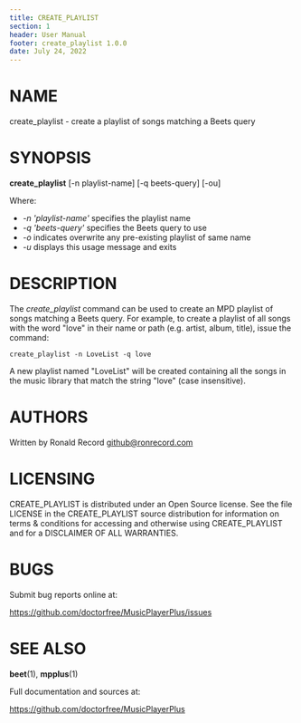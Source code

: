 ```yaml
---
title: CREATE_PLAYLIST
section: 1
header: User Manual
footer: create_playlist 1.0.0
date: July 24, 2022
---
```

# NAME
create_playlist - create a playlist of songs matching a Beets query

# SYNOPSIS
**create_playlist** [-n playlist-name] [-q beets-query] [-ou]

Where:

- *-n 'playlist-name'* specifies the playlist name
- *-q 'beets-query'* specifies the Beets query to use
- *-o* indicates overwrite any pre-existing playlist of same name
- *-u* displays this usage message and exits

# DESCRIPTION

The *create_playlist* command can be used to create an MPD playlist
of songs matching a Beets query. For example, to create a playlist
of all songs with the word "love" in their name or path (e.g. artist,
album, title), issue the command:

```
create_playlist -n LoveList -q love
```

A new playlist named "LoveList" will be created containing all the
songs in the music library that match the string "love" (case insensitive).

# AUTHORS
Written by Ronald Record github@ronrecord.com

# LICENSING
CREATE_PLAYLIST is distributed under an Open Source license.
See the file LICENSE in the CREATE_PLAYLIST source distribution
for information on terms &amp; conditions for accessing and
otherwise using CREATE_PLAYLIST and for a DISCLAIMER OF ALL WARRANTIES.

# BUGS
Submit bug reports online at:

https://github.com/doctorfree/MusicPlayerPlus/issues

# SEE ALSO
**beet**(1), **mpplus**(1)

Full documentation and sources at:

https://github.com/doctorfree/MusicPlayerPlus

